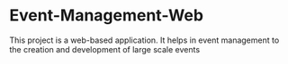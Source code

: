 # Event-Management-Web
This project is a web-based application. It helps in event management to the creation and development of large scale events
